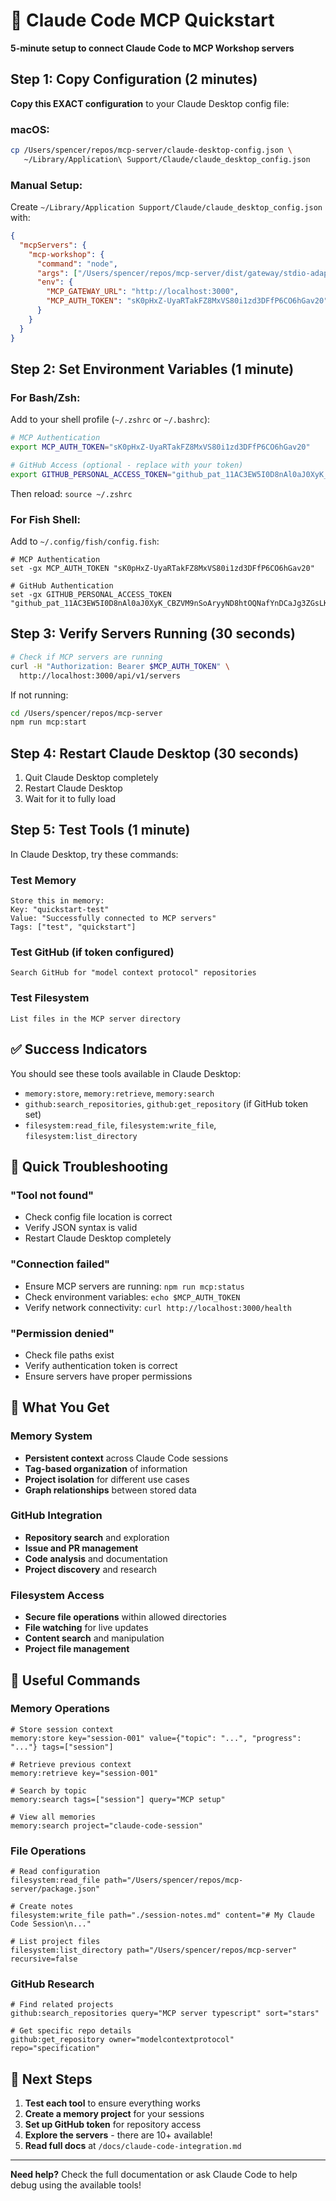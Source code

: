 # 🚀 Claude Code MCP Quickstart

**5-minute setup to connect Claude Code to MCP Workshop servers**

## Step 1: Copy Configuration (2 minutes)

**Copy this EXACT configuration** to your Claude Desktop config file:

### macOS:
```bash
cp /Users/spencer/repos/mcp-server/claude-desktop-config.json \
   ~/Library/Application\ Support/Claude/claude_desktop_config.json
```

### Manual Setup:
Create `~/Library/Application Support/Claude/claude_desktop_config.json` with:

```json
{
  "mcpServers": {
    "mcp-workshop": {
      "command": "node",
      "args": ["/Users/spencer/repos/mcp-server/dist/gateway/stdio-adapter.js"],
      "env": {
        "MCP_GATEWAY_URL": "http://localhost:3000",
        "MCP_AUTH_TOKEN": "sK0pHxZ-UyaRTakFZ8MxVS80i1zd3DFfP6CO6hGav20"
      }
    }
  }
}
```

## Step 2: Set Environment Variables (1 minute)

### For Bash/Zsh:
Add to your shell profile (`~/.zshrc` or `~/.bashrc`):

```bash
# MCP Authentication
export MCP_AUTH_TOKEN="sK0pHxZ-UyaRTakFZ8MxVS80i1zd3DFfP6CO6hGav20"

# GitHub Access (optional - replace with your token)
export GITHUB_PERSONAL_ACCESS_TOKEN="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"
```

Then reload: `source ~/.zshrc`

### For Fish Shell:
Add to `~/.config/fish/config.fish`:

```fish
# MCP Authentication  
set -gx MCP_AUTH_TOKEN "sK0pHxZ-UyaRTakFZ8MxVS80i1zd3DFfP6CO6hGav20"

# GitHub Authentication
set -gx GITHUB_PERSONAL_ACCESS_TOKEN "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"
```

## Step 3: Verify Servers Running (30 seconds)

```bash
# Check if MCP servers are running
curl -H "Authorization: Bearer $MCP_AUTH_TOKEN" \
  http://localhost:3000/api/v1/servers
```

If not running:
```bash
cd /Users/spencer/repos/mcp-server
npm run mcp:start
```

## Step 4: Restart Claude Desktop (30 seconds)

1. Quit Claude Desktop completely
2. Restart Claude Desktop
3. Wait for it to fully load

## Step 5: Test Tools (1 minute)

In Claude Desktop, try these commands:

### Test Memory
```
Store this in memory:
Key: "quickstart-test"
Value: "Successfully connected to MCP servers"
Tags: ["test", "quickstart"]
```

### Test GitHub (if token configured)
```
Search GitHub for "model context protocol" repositories
```

### Test Filesystem
```
List files in the MCP server directory
```

## ✅ Success Indicators

You should see these tools available in Claude Desktop:
- `memory:store`, `memory:retrieve`, `memory:search`
- `github:search_repositories`, `github:get_repository` (if GitHub token set)
- `filesystem:read_file`, `filesystem:write_file`, `filesystem:list_directory`

## 🔧 Quick Troubleshooting

### "Tool not found"
- Check config file location is correct
- Verify JSON syntax is valid
- Restart Claude Desktop completely

### "Connection failed"
- Ensure MCP servers are running: `npm run mcp:status`
- Check environment variables: `echo $MCP_AUTH_TOKEN`
- Verify network connectivity: `curl http://localhost:3000/health`

### "Permission denied"
- Check file paths exist
- Verify authentication token is correct
- Ensure servers have proper permissions

## 🎯 What You Get

### Memory System
- **Persistent context** across Claude Code sessions
- **Tag-based organization** of information
- **Project isolation** for different use cases
- **Graph relationships** between stored data

### GitHub Integration
- **Repository search** and exploration
- **Issue and PR management**
- **Code analysis** and documentation
- **Project discovery** and research

### Filesystem Access
- **Secure file operations** within allowed directories
- **File watching** for live updates
- **Content search** and manipulation
- **Project file management**

## 🔗 Useful Commands

### Memory Operations
```
# Store session context
memory:store key="session-001" value={"topic": "...", "progress": "..."} tags=["session"]

# Retrieve previous context
memory:retrieve key="session-001"

# Search by topic
memory:search tags=["session"] query="MCP setup"

# View all memories
memory:search project="claude-code-session"
```

### File Operations
```
# Read configuration
filesystem:read_file path="/Users/spencer/repos/mcp-server/package.json"

# Create notes
filesystem:write_file path="./session-notes.md" content="# My Claude Code Session\n..."

# List project files
filesystem:list_directory path="/Users/spencer/repos/mcp-server" recursive=false
```

### GitHub Research
```
# Find related projects
github:search_repositories query="MCP server typescript" sort="stars"

# Get specific repo details
github:get_repository owner="modelcontextprotocol" repo="specification"
```

## 🚀 Next Steps

1. **Test each tool** to ensure everything works
2. **Create a memory project** for your sessions
3. **Set up GitHub token** for repository access
4. **Explore the servers** - there are 10+ available!
5. **Read full docs** at `/docs/claude-code-integration.md`

---

**Need help?** Check the full documentation or ask Claude Code to help debug using the available tools!